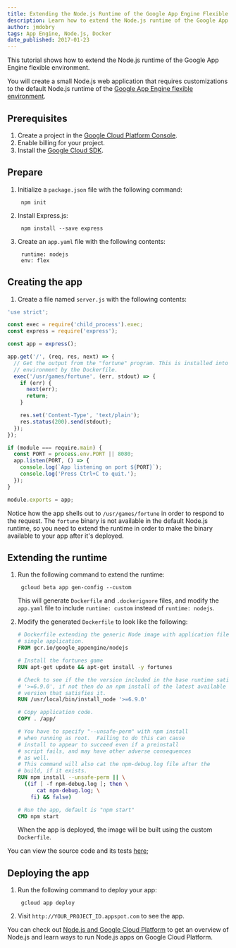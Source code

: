 ```yaml
---
title: Extending the Node.js Runtime of the Google App Engine Flexible Environment
description: Learn how to extend the Node.js runtime of the Google App Engine flexible environment.
author: jmdobry
tags: App Engine, Node.js, Docker
date_published: 2017-01-23
---
```

This tutorial shows how to extend the Node.js runtime of the Google App Engine
flexible environment.

You will create a small Node.js web application that requires customizations to
the default Node.js runtime of the [Google App Engine flexible environment][flex].

## Prerequisites

1. Create a project in the [Google Cloud Platform Console](https://console.cloud.google.com/).
1. Enable billing for your project.
1. Install the [Google Cloud SDK](https://cloud.google.com/sdk/).

## Prepare

1. Initialize a `package.json` file with the following command:

        npm init

1. Install Express.js:

        npm install --save express

1. Create an `app.yaml` file with the following contents:

        runtime: nodejs
        env: flex

## Creating the app

1. Create a file named `server.js` with the following contents:

[embedmd]:# (server.js)
```js
'use strict';

const exec = require('child_process').exec;
const express = require('express');

const app = express();

app.get('/', (req, res, next) => {
  // Get the output from the "fortune" program. This is installed into the
  // environment by the Dockerfile.
  exec('/usr/games/fortune', (err, stdout) => {
    if (err) {
      next(err);
      return;
    }

    res.set('Content-Type', 'text/plain');
    res.status(200).send(stdout);
  });
});

if (module === require.main) {
  const PORT = process.env.PORT || 8080;
  app.listen(PORT, () => {
    console.log(`App listening on port ${PORT}`);
    console.log('Press Ctrl+C to quit.');
  });
}

module.exports = app;
```

Notice how the app shells out to `/usr/games/fortune` in order to respond to the
request. The `fortune` binary is not available in the default Node.js runtime,
so you need to extend the runtime in order to make the binary available to your
app after it's deployed.

## Extending the runtime

1. Run the following command to extend the runtime:

        gcloud beta app gen-config --custom

    This will generate `Dockerfile` and `.dockerignore` files, and modify the
    `app.yaml` file to include `runtime: custom` instead of `runtime: nodejs`.

1. Modify the generated `Dockerfile` to look like the following:

    ```Dockerfile
    # Dockerfile extending the generic Node image with application files for a
    # single application.
    FROM gcr.io/google_appengine/nodejs

    # Install the fortunes game
    RUN apt-get update && apt-get install -y fortunes

    # Check to see if the the version included in the base runtime satisfies
    # '>=6.9.0', if not then do an npm install of the latest available
    # version that satisfies it.
    RUN /usr/local/bin/install_node '>=6.9.0'

    # Copy application code.
    COPY . /app/

    # You have to specify "--unsafe-perm" with npm install
    # when running as root.  Failing to do this can cause
    # install to appear to succeed even if a preinstall
    # script fails, and may have other adverse consequences
    # as well.
    # This command will also cat the npm-debug.log file after the
    # build, if it exists.
    RUN npm install --unsafe-perm || \
      ((if [ -f npm-debug.log ]; then \
          cat npm-debug.log; \
        fi) && false)

    # Run the app, default is "npm start"
    CMD npm start
    ```

    When the app is deployed, the image will be built using the custom
    `Dockerfile`.

You can view the source code and its tests [here](https://github.com/GoogleCloudPlatform/community/blob/master/tutorials/extending-google-appengine-flexible-nodejs-runtime);

## Deploying the app

1. Run the following command to deploy your app:

        gcloud app deploy

1. Visit `http://YOUR_PROJECT_ID.appspot.com` to see the app.

You can check out [Node.js and Google Cloud Platform][nodejs-gcp] to get an
overview of Node.js and learn ways to run Node.js apps on Google Cloud Platform.

[flex]: https://cloud.google.com/appengine/docs/flexible/nodejs/
[nodejs-gcp]: running-nodejs-on-google-cloud
